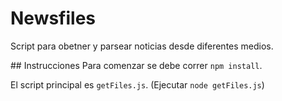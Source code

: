 # Newsfiles

Script para obetner y parsear noticias desde diferentes medios.

## Instrucciones
Para comenzar se debe correr `npm install`.

El script principal es `getFiles.js`. (Ejecutar `node getFiles.js`)
